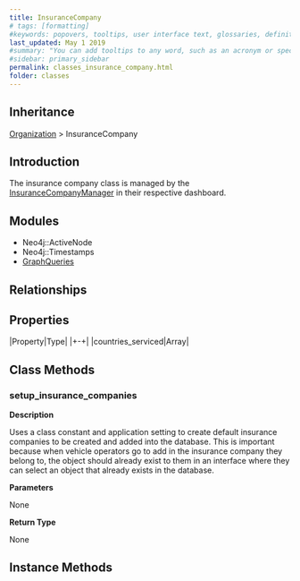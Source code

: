 ```yaml
---
title: InsuranceCompany
# tags: [formatting]
#keywords: popovers, tooltips, user interface text, glossaries, definitions
last_updated: May 1 2019
#summary: "You can add tooltips to any word, such as an acronym or specialized term. Tooltips work well for glossary definitions, because you don't have to keep repeating the definition, nor do you assume the reader already knows the word's meaning."
#sidebar: primary_sidebar
permalink: classes_insurance_company.html
folder: classes
---
```


## Inheritance

[Organization](/classes_organization) > InsuranceCompany

## Introduction

The insurance company class is managed by the [InsuranceCompanyManager](/classes_insurance_company_manager) in their respective dashboard.

## Modules

* Neo4j::ActiveNode
* Neo4j::Timestamps
* [GraphQueries](/modules_graph_queries.html)

## Relationships

## Properties

|Property|Type|
|+-+|
|countries_serviced|Array|

## Class Methods

### setup_insurance_companies

__Description__

Uses a class constant and application setting to create default insurance companies to be created and added into the database. This is important because when vehicle operators go to add in the insurance company they belong to, the object should already exist to them in an interface where they can select an object that already exists in the database.

__Parameters__

None

__Return Type__

None

## Instance Methods
